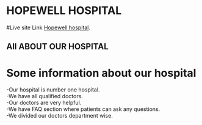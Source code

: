 # HOPEWELL HOSPITAL

#Live site Link [Hopewell hospital](https://react-assignment-10-f0ce1.web.app).

## All ABOUT OUR HOSPITAL

# Some information about our hospital

-Our hospital is number one hospital.
<br/>
-We have all qualified doctors.
<br/>
-Our doctors are very helpful.
<br/>
-We have FAQ section where patients can ask any questions.
<br/>
-We divided our doctors department wise.
<br/>
